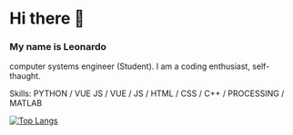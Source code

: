 # Hi there 👋
### My name is Leonardo
<!-- ![](https://arturssmirnovs.github.io/github-profile-readme-generator/images/banner.png) -->
computer systems engineer (Student). I am a coding enthusiast, self-thaught.

Skills: PYTHON / VUE JS / VUE / JS / HTML  / CSS / C++ / PROCESSING / MATLAB

[![Top Langs](https://github-readme-stats.vercel.app/api/top-langs/?username=AlanAlvarez5&layout=compact)](https://github.com/AlanAlvarez5/github-readme-stats)

<!--
**leonardo5456/leonardo5456** is a ✨ _special_ ✨ repository because its `README.md` (this file) appears on your GitHub profile.

Here are some ideas to get you started:

- 🔭 I’m currently working on ...
- 🌱 I’m currently learning ...
- 👯 I’m looking to collaborate on ...
- 🤔 I’m looking for help with ...
- 💬 Ask me about ...
- 📫 How to reach me: ...
- 😄 Pronouns: ...
- ⚡ Fun fact: ...
-->
